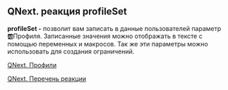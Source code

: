 ## QNext. реакция profileSet

**profileSet -** позволит вам записать в данные пользователей параметр 🆎Профиля. Записанные значения можно отображать в тексте с помощью переменных и макросов. Так же эти параметры можно использовать для создания ограничений.



[QNext. Профили](/docs-test/admin/profile-about)

[QNext. Перечень реакции](/docs-test/reactions)

